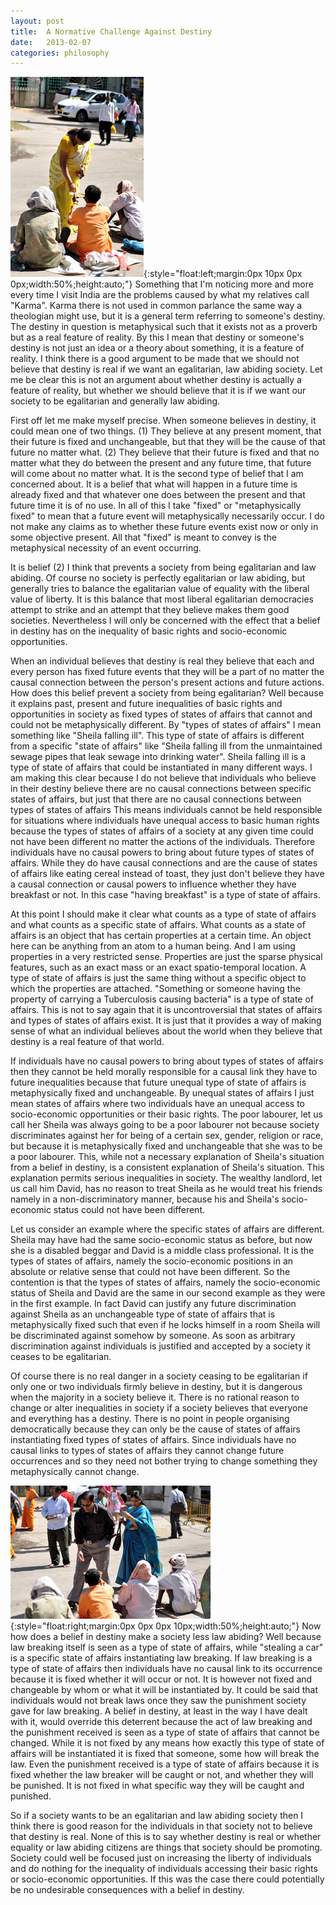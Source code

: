 ```yaml
---
layout: post
title:  A Normative Challenge Against Destiny
date:   2013-02-07
categories: philosophy
---
```

![profile](/assets/DSC_0089800.jpg){:style="float:left;margin:0px 10px 0px 0px;width:50%;height:auto;"} Something that I'm noticing more and more every time I visit India are the problems caused by what my relatives call "Karma". Karma there is not used in common parlance the same way a theologian might use, but it is a general term referring to someone's destiny. The destiny in question is metaphysical such that it exists not as a proverb but as a real feature of reality. By this I mean that destiny or someone's destiny is not just an idea or a theory about something, it is a feature of reality. I think there is a good argument to be made that we should not believe that destiny is real if we want an egalitarian, law abiding society. Let me be clear this is not an argument about whether destiny is actually a feature of reality, but whether we should believe that it is if we want our society to be egalitarian and generally law abiding.

First off let me make myself precise. When someone believes in destiny, it could mean one of two things. (1) They believe at any present moment, that their future is fixed and unchangeable, but that they will be the cause of that future no matter what. (2) They believe that their future is fixed and that no matter what they do between the present and any future time, that future will come about no matter what. It is the second type of belief that I am concerned about. It is a belief that what will happen in a future time is already fixed and that whatever one does between the present and that future time it is of no use. In all of this I take "fixed" or "metaphysically fixed" to mean that a future event will metaphysically necessarily occur. I do not make any claims as to whether these future events exist now or only in some objective present. All that "fixed" is meant to convey is the metaphysical necessity of an event occurring.

It is belief (2) I think that prevents a society from being egalitarian and law abiding. Of course no society is perfectly egalitarian or law abiding, but generally tries to balance the egalitarian value of equality with the liberal value of liberty. It is this balance that most liberal egalitarian democracies attempt to strike and an attempt that they believe makes them good societies. Nevertheless I will only be  concerned with the effect that a belief in destiny has on the inequality of basic rights and socio-economic opportunities.

When an individual believes that destiny is real they believe that each and every person has fixed future events that they will be a part of no matter the causal connection between the person's present actions and future actions. How does this belief prevent a society from being egalitarian? Well because it explains past, present and future inequalities of basic rights and opportunities in society as fixed types of states of affairs that cannot and could not be metaphysically different. By "types of states of affairs" I mean something like "Sheila falling ill". This type of state of affairs is different from a specific "state of affairs" like "Sheila falling ill from the unmaintained sewage pipes that leak sewage into drinking water". Sheila falling ill is a type of state of affairs that could be instantiated in many different ways. I am making this clear because I do not believe that individuals who believe in their destiny believe there are no causal connections between specific states of affairs, but just that there are no causal connections between types of states of affairs  This means individuals cannot be held responsible for situations where individuals have unequal access to basic human rights because the types of states of affairs of a society at any given time could not have been different no matter the actions of the individuals. Therefore individuals have no causal powers to bring about future types of states of affairs. While they do have causal connections and are the cause of states of affairs like eating cereal instead of toast, they just don't believe they have a causal connection or causal powers to influence whether they have breakfast or not. In this case "having breakfast" is a type of state of affairs.

At this point I should make it clear what counts as a type of state of affairs and what counts as a specific state of affairs. What counts as a state of affairs is an object that has certain properties at a certain time. An object here can be anything from an atom to a human being. And I am using properties in a very restricted sense. Properties are just the sparse physical features, such as an exact mass or an exact spatio-temporal location. A type of state of affairs is just the same thing without a specific object to which the properties are attached. "Something or someone having the property of carrying a Tuberculosis causing bacteria" is a type of state of affairs. This is not to say again that it is uncontroversial that states of affairs and types of states of affairs exist. It is just that it provides a way of making sense of what an individual believes about the world when they believe that destiny is a real feature of that world.

If individuals have no causal powers to bring about types of states of affairs then they cannot be held morally responsible for a causal link they have to future inequalities because that future unequal type of state of affairs is metaphysically fixed and unchangeable. By unequal states of affairs I just mean states of affairs where two individuals have an unequal access to socio-economic opportunities or their basic rights. The poor labourer, let us call her Sheila was always going to be a poor labourer not because society discriminates against her for being of a certain sex, gender, religion or race, but because it is metaphysically fixed and unchangeable that she was to be a poor labourer. This, while not a necessary explanation of Sheila's situation from a belief in destiny, is a consistent explanation of Sheila's situation. This explanation permits serious inequalities in society. The wealthy landlord, let us call him David, has no reason to treat Sheila as he would treat his friends namely in a non-discriminatory manner, because his and Sheila's socio-economic status could not have been different.

Let us consider an example where the specific states of affairs are different. Sheila may have had the same socio-economic status as before, but now she is a disabled beggar and David is a middle class professional. It is the types of states of affairs, namely the socio-economic positions in an absolute or relative sense that could not have been different. So the contention is that the types of states of affairs, namely the socio-economic status of Sheila and David are the same in our second example as they were in the first example. In fact David can justify any future discrimination against Sheila as an unchangeable type of state of affairs that is metaphysically fixed such that even if he locks himself in a room Sheila will be discriminated against somehow by someone. As soon  as arbitrary discrimination against individuals is justified and accepted by a society it ceases to be egalitarian.

Of course there is no real danger in a society ceasing to be egalitarian if only one or two individuals firmly believe in destiny, but it is dangerous when the majority in a society believe it. There is no rational reason to change or alter inequalities in society if a society believes that everyone and everything has a destiny. There is no point in people organising democratically because they can only be the cause of states of affairs instantiating fixed types of states of affairs. Since individuals have no causal links to types of states of affairs they cannot change future occurrences and so they need not bother trying to change something they metaphysically cannot change.

![profile](/assets/DSC_0091800.jpg){:style="float:right;margin:0px 0px 0px 10px;width:50%;height:auto;"} Now how does a belief in destiny make a society less law abiding? Well because law breaking itself is seen as a type of state of affairs, while "stealing a car" is a specific state of affairs instantiating law breaking. If law breaking is a type of state of affairs then individuals have no causal link to its occurrence because it is fixed whether it will occur or not. It is however not fixed and changeable by whom or what it will be instantiated by. It could be said that individuals would not break laws once they saw the punishment society gave for law breaking. A belief in destiny, at least in the way I have dealt with it, would override this deterrent because the act of law breaking and the punishment received is seen as a type of state of affairs that cannot be changed. While it is not fixed by any means how exactly this type of state of affairs will be instantiated  it is fixed that someone, some how will break the law. Even the punishment received is a type of state of affairs because it is fixed whether the law breaker will be caught or not, and whether they will be punished. It is not fixed in what specific way they will be caught and punished.

So if a society wants to be an egalitarian and law abiding society then I think there is good reason for the individuals in that society not to believe that destiny is real. None of this is to say whether destiny is real or whether equality or law abiding citizens are things that society should be promoting. Society could well be focused just on increasing the liberty of individuals and do nothing for the inequality of  individuals accessing their basic rights or socio-economic opportunities. If this was the case there could potentially be no undesirable consequences with a belief in destiny.
